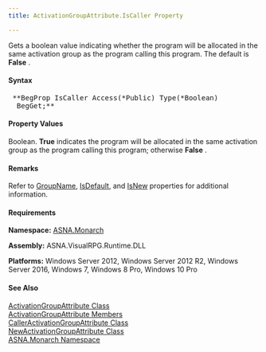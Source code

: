```yaml
---
title: ActivationGroupAttribute.IsCaller Property

---
```


Gets a boolean value indicating whether the program will be allocated in the same activation group as the program calling this program. The default is **False** .

#### Syntax
<pre class="syntax"> **BegProp IsCaller Access(*Public) Type(*Boolean)
  BegGet;** </pre>

#### Property Values
Boolean. **True** indicates the program will be allocated in the same activation group as the program calling this program; otherwise **False** .

#### Remarks
Refer to [ GroupName](activation-group-attribute-class-group-name-property.html), [ IsDefault](activation-group-attribute-classIs-default-property.html), and [ IsNew](activation-group-attribute-classIs-new-property.html) properties for additional information.
<!-- start -->

#### Requirements
**Namespace:** [ASNA.Monarch](monarch-namespace.html)

**Assembly:** ASNA.VisualRPG.Runtime.DLL

**Platforms:** Windows Server 2012, Windows Server 2012 R2, Windows Server 2016, Windows 7, Windows 8 Pro, Windows 10 Pro
<!-- end -->

#### See Also
[ ActivationGroupAttribute Class](activation-group-attribute-class.html) <br clear="none" /> [ ActivationGroupAttribute Members](activation-group-attribute-class-members.html) <br clear="none" /> [ CallerActivationGroupAttribute Class](caller-activation-group-attribute-class.html) <br clear="none" /> [ NewActivationGroupAttribute Class](new-activation-group-attribute-class.html) <br clear="none" /> [ASNA.Monarch Namespace](monarch-namespace.html) 
